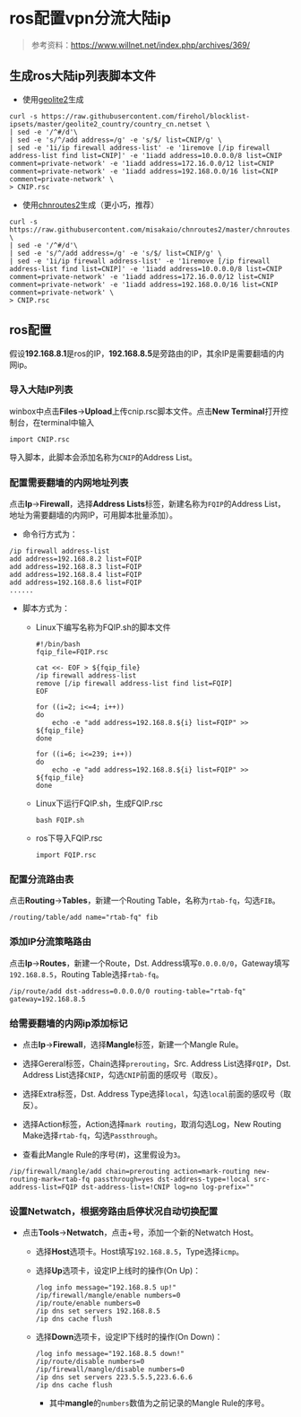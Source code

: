 # ros配置vpn分流大陆ip

> 参考资料：<https://www.willnet.net/index.php/archives/369/>

## 生成ros大陆ip列表脚本文件

+ 使用[geolite2](https://github.com/firehol/blocklist-ipsets/tree/master/geolite2_country)生成

```shell
curl -s https://raw.githubusercontent.com/firehol/blocklist-ipsets/master/geolite2_country/country_cn.netset \
| sed -e '/^#/d'\
| sed -e 's/^/add address=/g' -e 's/$/ list=CNIP/g' \
| sed -e '1i/ip firewall address-list' -e '1iremove [/ip firewall address-list find list=CNIP]' -e '1iadd address=10.0.0.0/8 list=CNIP comment=private-network' -e '1iadd address=172.16.0.0/12 list=CNIP comment=private-network' -e '1iadd address=192.168.0.0/16 list=CNIP comment=private-network' \
> CNIP.rsc
```

+ 使用[chnroutes2](https://github.com/misakaio/chnroutes2)生成（更小巧，推荐）

```shell
curl -s https://raw.githubusercontent.com/misakaio/chnroutes2/master/chnroutes.txt \
| sed -e '/^#/d'\
| sed -e 's/^/add address=/g' -e 's/$/ list=CNIP/g' \
| sed -e '1i/ip firewall address-list' -e '1iremove [/ip firewall address-list find list=CNIP]' -e '1iadd address=10.0.0.0/8 list=CNIP comment=private-network' -e '1iadd address=172.16.0.0/12 list=CNIP comment=private-network' -e '1iadd address=192.168.0.0/16 list=CNIP comment=private-network' \
> CNIP.rsc
```

## ros配置

假设**192.168.8.1**是ros的IP，**192.168.8.5**是旁路由的IP，其余IP是需要翻墙的内网ip。

### 导入大陆IP列表

winbox中点击**Files**->**Upload**上传cnip.rsc脚本文件。点击**New Terminal**打开控制台，在terminal中输入

```shell
import CNIP.rsc
```

导入脚本，此脚本会添加名称为```CNIP```的Address List。

### 配置需要翻墙的内网地址列表

点击**Ip**->**Firewall**，选择**Address Lists**标签，新建名称为```FQIP```的Address List，地址为需要翻墙的内网IP，可用脚本批量添加）。

+ 命令行方式为：

```shell
/ip firewall address-list
add address=192.168.8.2 list=FQIP
add address=192.168.8.3 list=FQIP
add address=192.168.8.4 list=FQIP
add address=192.168.8.6 list=FQIP
......
```

+ 脚本方式为：
  + Linux下编写名称为FQIP.sh的脚本文件

    ```shell
    #!/bin/bash
    fqip_file=FQIP.rsc

    cat <<- EOF > ${fqip_file}
    /ip firewall address-list
    remove [/ip firewall address-list find list=FQIP]
    EOF

    for ((i=2; i<=4; i++))
    do
        echo -e "add address=192.168.8.${i} list=FQIP" >> ${fqip_file}
    done

    for ((i=6; i<=239; i++))
    do
        echo -e "add address=192.168.8.${i} list=FQIP" >> ${fqip_file}
    done
    ```

  + Linux下运行FQIP.sh，生成FQIP.rsc

    ```shell
    bash FQIP.sh
    ```

  + ros下导入FQIP.rsc

    ```shell
    import FQIP.rsc
    ```

### 配置分流路由表

点击**Routing**->**Tables**，新建一个Routing Table，名称为```rtab-fq```，勾选```FIB```。

```shell
/routing/table/add name="rtab-fq" fib
```

### 添加IP分流策略路由

点击**Ip**->**Routes**，新建一个Route，Dst. Address填写```0.0.0.0/0```，Gateway填写```192.168.8.5```，Routing Table选择```rtab-fq```。

```shell
/ip/route/add dst-address=0.0.0.0/0 routing-table="rtab-fq" gateway=192.168.8.5
```

### 给需要翻墙的内网ip添加标记

+ 点击**Ip**->**Firewall**，选择**Mangle**标签，新建一个Mangle Rule。

+ 选择Gereral标签，Chain选择```prerouting```，Src. Address List选择```FQIP```，Dst. Address List选择```CNIP```，勾选```CNIP```前面的感叹号（取反）。

+ 选择Extra标签，Dst. Address Type选择```local```，勾选```local```前面的感叹号（取反）。

+ 选择Action标签，Action选择```mark routing```，取消勾选Log，New Routing Make选择```rtab-fq```，勾选```Passthrough```。

+ 查看此Mangle Rule的序号(#)，这里假设为```3```。

```shell
/ip/firewall/mangle/add chain=prerouting action=mark-routing new-routing-mark=rtab-fq passthrough=yes dst-address-type=!local src-address-list=FQIP dst-address-list=!CNIP log=no log-prefix=""
```

### 设置Netwatch，根据旁路由启停状况自动切换配置

+ 点击**Tools**->**Netwatch**，点击+号，添加一个新的Netwatch Host。
  + 选择**Host**选项卡。Host填写```192.168.8.5```，Type选择```icmp```。
  + 选择**Up**选项卡，设定IP上线时的操作(On Up)：

    ```shell
    /log info message="192.168.8.5 up!"
    /ip/firewall/mangle/enable numbers=0
    /ip/route/enable numbers=0
    /ip dns set servers 192.168.8.5
    /ip dns cache flush
    ```

  + 选择**Down**选项卡，设定IP下线时的操作(On Down)：

    ```shell
    /log info message="192.168.8.5 down!"
    /ip/route/disable numbers=0
    /ip/firewall/mangle/disable numbers=0
    /ip dns set servers 223.5.5.5,223.6.6.6
    /ip dns cache flush
    ```

    + 其中**mangle**的```numbers```数值为之前记录的Mangle Rule的序号。
